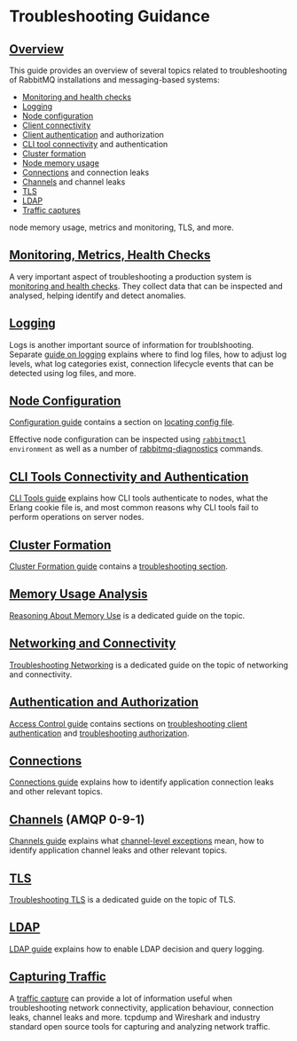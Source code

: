 <!--
Copyright (c) 2007-2019 Pivotal Software, Inc.

All rights reserved. This program and the accompanying materials
are made available under the terms of the under the Apache License,
Version 2.0 (the "License”); you may not use this file except in compliance
with the License. You may obtain a copy of the License at

https://www.apache.org/licenses/LICENSE-2.0

Unless required by applicable law or agreed to in writing, software
distributed under the License is distributed on an "AS IS" BASIS,
WITHOUT WARRANTIES OR CONDITIONS OF ANY KIND, either express or implied.
See the License for the specific language governing permissions and
limitations under the License.
-->

# Troubleshooting Guidance

## <a id="overview" class="anchor" href="#overview">Overview</a>

This guide provides an overview of several topics related to troubleshooting of RabbitMQ installations and
messaging-based systems:

 * [Monitoring and health checks](#monitoring)
 * [Logging](#logging)
 * [Node configuration](#configuration)
 * [Client connectivity](#networking)
 * [Client authentication](#authentication) and authorization
 * [CLI tool connectivity](#cli) and authentication
 * [Cluster formation](#cluster-formation)
 * [Node memory usage](#memory-usage)
 * [Connections](#connections) and connection leaks
 * [Channels](#channels) and channel leaks
 * [TLS](#tls)
 * [LDAP](#ldap)
 * [Traffic captures](#capturing-traffic)

node memory usage, metrics and monitoring,
TLS, and more.


## <a id="monitoring" class="anchor" href="#monitoring">Monitoring, Metrics, Health Checks</a>

A very important aspect of troubleshooting a production system is [monitoring and health checks](/monitoring.html).
They collect data that can be inspected and analysed, helping identify and detect anomalies.

## <a id="logging" class="anchor" href="#logging">Logging</a>

Logs is another important source of information for troublshooting. Separate [guide on logging](/logging.html)
explains where to find log files, how to adjust log levels, what log categories exist, connection
lifecycle events that can be detected using log files, and more.


## <a id="configuration" class="anchor" href="#configuration">Node Configuration</a>

[Configuration guide](/configuration.html) contains a section on [locating config file](/configure.html#verify-configuration-config-file-location).

Effective node configuration can be inspected using <code>[rabbitmqctl](/cli.html) environment</code> as
well as a number of [rabbitmq-diagnostics](/cli.html) commands.


## <a id="cli" class="anchor" href="#cli">CLI Tools Connectivity and Authentication</a>

[CLI Tools guide](/cli.html#erlang-cookie) explains how CLI tools authenticate to nodes, what the Erlang
cookie file is, and most common reasons why CLI tools fail to perform operations on server nodes.


## <a id="cluster-formation" class="anchor" href="#cluster-formation">Cluster Formation</a>

[Cluster Formation guide](/cluster-formation.html) contains a [troubleshooting section](/cluster-formation.html#troubleshooting-cluster-formation).


## <a id="memory-usage" class="anchor" href="#memory-usage">Memory Usage Analysis</a>

[Reasoning About Memory Use](/memory-use.html) is a dedicated guide on the topic.


## <a id="networking" class="anchor" href="#networking">Networking and Connectivity</a>

[Troubleshooting Networking](/troubleshooting-networking.html) is a dedicated guide on the topic of networking and connectivity.


## <a id="authentication" class="anchor" href="#authentication">Authentication and Authorization</a>

[Access Control guide](/access-control.html) contains sections on [troubleshooting client authentication](/access-control.html#troubleshooting-authn)
and [troubleshooting authorization](/access-control.html#troubleshooting-authz).


## <a id="connections" class="anchor" href="#connections">Connections</a>

[Connections guide](/connections.html) explains how to identify application connection leaks and other
relevant topics.


## <a id="channels" class="anchor" href="#channels">Channels</a> (AMQP 0-9-1)

[Channels guide](/channels.html) explains what [channel-level exceptions](/channels.html#error-handling) mean,
how to identify application channel leaks and other relevant topics.


## <a id="tls" class="anchor" href="#tls">TLS</a>

[Troubleshooting TLS](/troubleshooting-ssl.html) is a dedicated guide on the topic of TLS.


## <a id="ldap" class="anchor" href="#ldap">LDAP</a>

[LDAP guide](/ldap.html#troubleshooting) explains how to enable LDAP decision and query logging.


## <a id="capturing-traffic" class="anchor" href="#capturing-traffic">Capturing Traffic</a>

A [traffic capture](/amqp-wireshark.html) can provide a lot of information useful when troubleshooting network connectivity, application behaviour,
connection leaks, channel leaks and more. tcpdump and Wireshark and industry standard open source tools
for capturing and analyzing network traffic.
